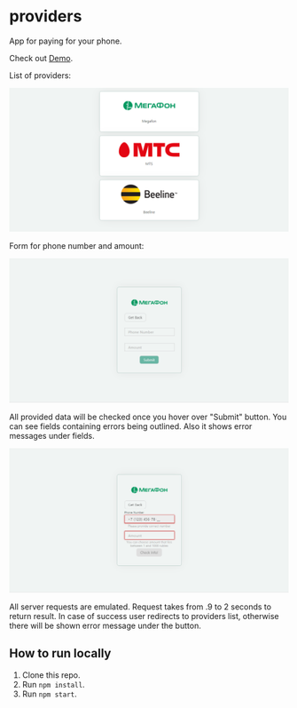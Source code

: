 # providers

App for paying for your phone.

Check out [Demo](http://bravedevs.epizy.com/ "Demo").

List of providers:

![Providers](https://raw.githubusercontent.com/shelchkov/providers/master/examples/providers.PNG)

Form for phone number and amount:

![Megafon](https://raw.githubusercontent.com/shelchkov/providers/master/examples/megafon.PNG)

All provided data will be checked once you hover over "Submit" button. You can see fields containing errors being outlined. Also it shows error messages under fields.

![Error](https://raw.githubusercontent.com/shelchkov/providers/master/examples/error.PNG)

All server requests are emulated. Request takes from .9 to 2 seconds to return result. In case of success user redirects to providers list, otherwise there will be shown error message under the button.

## How to run locally

1. Clone this repo.
2. Run `npm install`.
3. Run `npm start`.
